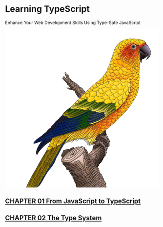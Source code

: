 # Learning TypeScript

Enhance Your Web Development Skills
Using Type-Safe JavaScript

![Cover image](img/1.jpg)

## [CHAPTER 01  From JavaScript to TypeScript](CHAPTER_01/readme.md)

## [CHAPTER 02 The Type System](CHAPTER_02/readme.md)

